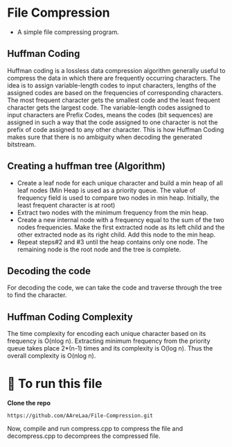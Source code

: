 # File Compression
* A simple file compressing program.

## Huffman Coding
Huffman coding is a lossless data compression algorithm generally useful to compress the data in which there are frequently occurring characters. The idea is to assign variable-length codes to input characters, lengths of the assigned codes are based on the frequencies of corresponding characters. The most frequent character gets the smallest code and the least frequent character gets the largest code.
The variable-length codes assigned to input characters are Prefix Codes, means the codes (bit sequences) are assigned in such a way that the code assigned to one character is not the prefix of code assigned to any other character. This is how Huffman Coding makes sure that there is no ambiguity when decoding the generated bitstream. 

## Creating a huffman tree (Algorithm)
* Create a leaf node for each unique character and build a min heap of all leaf nodes (Min Heap is used as a priority queue. The value of frequency field is used to compare two nodes in min heap. Initially, the least frequent character is at root)
* Extract two nodes with the minimum frequency from the min heap.
* Create a new internal node with a frequency equal to the sum of the two nodes frequencies. Make the first extracted node as its left child and the other extracted node as its right child. Add this node to the min heap.
* Repeat steps#2 and #3 until the heap contains only one node. The remaining node is the root node and the tree is complete.

## Decoding the code
For decoding the code, we can take the code and traverse through the tree to find the character.

## Huffman Coding Complexity
The time complexity for encoding each unique character based on its frequency is O(nlog n).
Extracting minimum frequency from the priority queue takes place 2*(n-1) times and its complexity is O(log n). Thus the overall complexity is O(nlog n).

# 👋   To run this file
**Clone the repo**
```
https://github.com/AAreLaa/File-Compression.git
```
Now, compile and run compress.cpp to compress the file and decompress.cpp to decomprees the compressed file.
